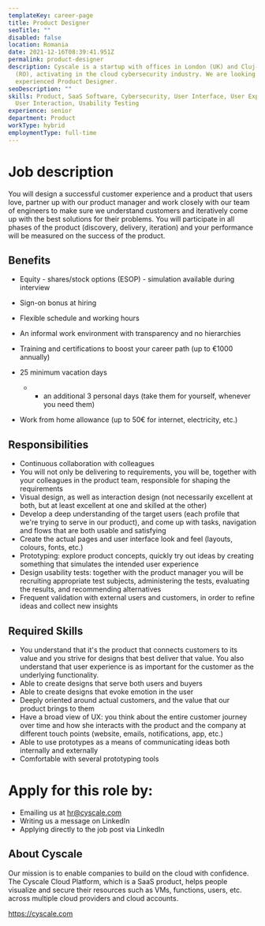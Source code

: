 ```yaml
---
templateKey: career-page
title: Product Designer
seoTitle: ""
disabled: false
location: Romania
date: 2021-12-16T08:39:41.951Z
permalink: product-designer
description: Cyscale is a startup with offices in London (UK) and Cluj-Napoca
  (RO), activating in the cloud cybersecurity industry. We are looking for an
  experienced Product Designer.
seoDescription: ""
skills: Product, SaaS Software, Cybersecurity, User Interface, User Experience,
  User Interaction, Usability Testing
experience: senior
department: Product
workType: hybrid
employmentType: full-time
---
```

# Job description

You will design a successful customer experience and a product that users love, partner up with our product manager and work closely with our team of engineers to make sure we understand customers and iteratively come up with the best solutions for their problems. You will participate in all phases of the product (discovery, delivery, iteration) and your performance will be measured on the success of the product.

## Benefits

* Equity - shares/stock options (ESOP) - simulation available during interview
* Sign-on bonus at hiring
* Flexible schedule and working hours
* An informal work environment with transparency and no hierarchies
* Training and certifications to boost your career path (up to €1000 annually)
* 25 minimum vacation days

  * + an additional 3 personal days (take them for yourself, whenever you need them)
* Work from home allowance (up to 50€ for internet, electricity, etc.)

## Responsibilities

* Continuous collaboration with colleagues
* You will not only be delivering to requirements, you will be, together with your colleagues in the product team, responsible for shaping the requirements
* Visual design, as well as interaction design (not necessarily excellent at both, but at least excellent at one and skilled at the other)
* Develop a deep understanding of the target users (each profile that we're trying to serve in our product), and come up with tasks, navigation and flows that are both usable and satisfying
* Create the actual pages and user interface look and feel (layouts, colours, fonts, etc.)
* Prototyping: explore product concepts, quickly try out ideas by creating something that simulates the intended user experience
* Design usability tests: together with the product manager you will be recruiting appropriate test subjects, administering the tests, evaluating the results, and recommending alternatives
* Frequent validation with external users and customers, in order to refine ideas and collect new insights

## Required Skills

* You understand that it's the product that connects customers to its value and you strive for designs that best deliver that value. You also understand that user experience is as important for the customer as the underlying functionality.
* Able to create designs that serve both users and buyers
* Able to create designs that evoke emotion in the user
* Deeply oriented around actual customers, and the value that our product brings to them
* Have a broad view of UX: you think about the entire customer journey over time and how she interacts with the product and the company at different touch points (website, emails, notifications, app, etc.)
* Able to use prototypes as a means of communicating ideas both internally and externally
* Comfortable with several prototyping tools

# Apply for this role by:

* Emailing us at [hr@cyscale.com](mailto:hr@cyscale.com)
* Writing us a message on LinkedIn
* Applying directly to the job post via LinkedIn

## About Cyscale

Our mission is to enable companies to build on the cloud with confidence. The Cyscale Cloud Platform, which is a SaaS product, helps people visualize and secure their resources such as VMs, functions, users, etc. across multiple cloud providers and cloud accounts.

https://cyscale.com